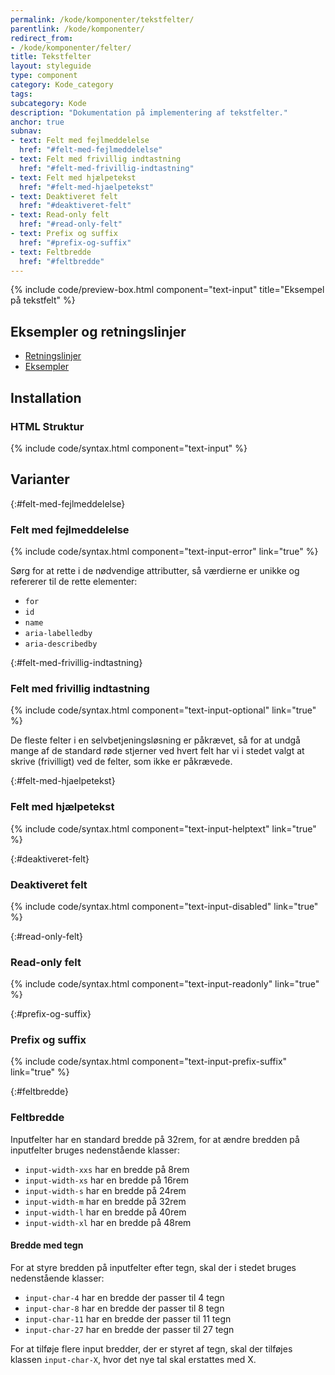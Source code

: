 ```yaml
---
permalink: /kode/komponenter/tekstfelter/
parentlink: /kode/komponenter/
redirect_from:
- /kode/komponenter/felter/
title: Tekstfelter
layout: styleguide
type: component
category: Kode_category
tags:
subcategory: Kode
description: "Dokumentation på implementering af tekstfelter."
anchor: true
subnav:
- text: Felt med fejlmeddelelse
  href: "#felt-med-fejlmeddelelse"
- text: Felt med frivillig indtastning
  href: "#felt-med-frivillig-indtastning"
- text: Felt med hjælpetekst
  href: "#felt-med-hjaelpetekst"
- text: Deaktiveret felt
  href: "#deaktiveret-felt"
- text: Read-only felt
  href: "#read-only-felt"
- text: Prefix og suffix
  href: "#prefix-og-suffix"
- text: Feltbredde
  href: "#feltbredde"
---
```


{% include code/preview-box.html component="text-input" title="Eksempel på tekstfelt" %}

## Eksempler og retningslinjer
<ul class="nobullet-list">
    <li><a href="/komponenter/tekstfelter/#retningslinjer">Retningslinjer</a></li>
    <li><a href="/komponenter/tekstfelter/">Eksempler</a></li>
</ul>

## Installation

### HTML Struktur

{% include code/syntax.html component="text-input" %}

## Varianter

{:#felt-med-fejlmeddelelse}
### Felt med fejlmeddelelse

{% include code/syntax.html component="text-input-error" link="true" %}

Sørg for at rette i de nødvendige attributter, så værdierne er unikke og refererer til de rette elementer:

- `for`
- `id`
- `name`
- `aria-labelledby`
- `aria-describedby`

{:#felt-med-frivillig-indtastning}
### Felt med frivillig indtastning

{% include code/syntax.html component="text-input-optional" link="true" %}

De fleste felter i en selvbetjeningsløsning er påkrævet, så for at undgå mange af de standard røde stjerner ved hvert felt har vi i stedet valgt at skrive (frivilligt) ved de felter, som ikke er påkrævede.

{:#felt-med-hjaelpetekst}
### Felt med hjælpetekst

{% include code/syntax.html component="text-input-helptext" link="true" %}

{:#deaktiveret-felt}
### Deaktiveret felt

{% include code/syntax.html component="text-input-disabled" link="true" %}

{:#read-only-felt}
### Read-only felt

{% include code/syntax.html component="text-input-readonly" link="true" %}

{:#prefix-og-suffix}
### Prefix og suffix

{% include code/syntax.html component="text-input-prefix-suffix" link="true" %}


{:#feltbredde}
### Feltbredde
   
Inputfelter har en standard bredde på 32rem, for at ændre bredden på inputfelter bruges nedenstående klasser:

- `input-width-xxs` har en bredde på 8rem
- `input-width-xs` har en bredde på 16rem
- `input-width-s` har en bredde på 24rem
- `input-width-m` har en bredde på 32rem
- `input-width-l` har en bredde på 40rem
- `input-width-xl` har en bredde på 48rem

#### Bredde med tegn

For at styre bredden på inputfelter efter tegn, skal der i stedet bruges nedenstående klasser:

- `input-char-4` har en bredde der passer til 4 tegn
- `input-char-8` har en bredde der passer til 8 tegn
- `input-char-11` har en bredde der passer til 11 tegn
- `input-char-27` har en bredde der passer til 27 tegn

For at tilføje flere input bredder, der er styret af tegn, skal der tilføjes klassen `input-char-X`, hvor det nye tal skal erstattes med X.
